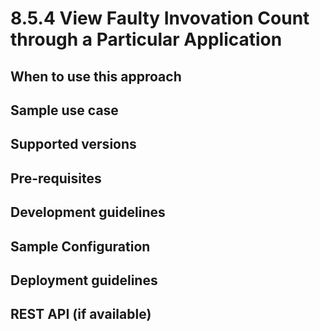 # 8.5.4 View Faulty Invovation Count through a Particular Application


## When to use this approach


## Sample use case


## Supported versions


## Pre-requisites


## Development guidelines

## Sample Configuration


## Deployment guidelines


## REST API (if available)


